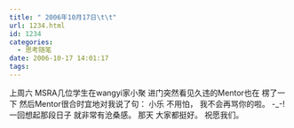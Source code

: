 ```yaml
---
title: " 2006年10月17日\t\t"
url: 1234.html
id: 1234
categories:
  - 思考随笔
date: 2006-10-17 14:01:17
tags:
---
```


上周六 MSRA几位学生在wangyi家小聚 进门突然看见久违的Mentor也在 楞了一下 然后Mentor很合时宜地对我说了句： 小乐 不用怕， 我不会再骂你的啦。 -_-! 一回想起那段日子 就非常有沧桑感。 那天 大家都挺好。 祝愿我们。